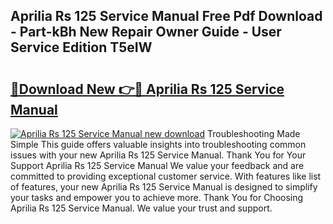 ## Aprilia Rs 125 Service Manual Free Pdf Download - Part-kBh New Repair Owner Guide - User Service Edition T5eIW

# <h2><a href="http://cf17417.oget.top/?id=Aprilia+Rs+125+Service+Manual">🔗Download New 👉🔴 Aprilia Rs 125 Service Manual</a></h2>

[![Aprilia Rs 125 Service Manual new download](https://i.imgur.com/5g1atiW.png)](http://cf17417.oget.top/?id=Aprilia+Rs+125+Service+Manual)
Troubleshooting Made Simple This guide offers valuable insights into troubleshooting common issues with your new Aprilia Rs 125 Service Manual. Thank You for Your Support Aprilia Rs 125 Service Manual We value your feedback and are committed to providing exceptional customer service. With features like list of features, your new Aprilia Rs 125 Service Manual is designed to simplify your tasks and empower you to achieve more. Thank You for Choosing Aprilia Rs 125 Service Manual. We value your trust and support.
